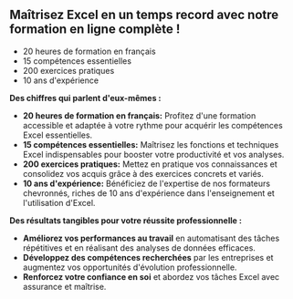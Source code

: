 ## Maîtrisez Excel en un temps record avec notre formation en ligne complète !

- 20 heures de formation en français
- 15 compétences essentielles 
- 200 exercices pratiques
- 10 ans d'expérience

**Des chiffres qui parlent d'eux-mêmes :**

* **20 heures de formation en français:** Profitez d'une formation accessible et adaptée à votre rythme pour acquérir les compétences Excel essentielles.
* **15 compétences essentielles:** Maîtrisez les fonctions et techniques Excel indispensables pour booster votre productivité et vos analyses.
* **200 exercices pratiques:** Mettez en pratique vos connaissances et consolidez vos acquis grâce à des exercices concrets et variés.
* **10 ans d'expérience:** Bénéficiez de l'expertise de nos formateurs chevronnés, riches de 10 ans d'expérience dans l'enseignement et l'utilisation d'Excel.

**Des résultats tangibles pour votre réussite professionnelle :**

* **Améliorez vos performances au travail** en automatisant des tâches répétitives et en réalisant des analyses de données efficaces.
* **Développez des compétences recherchées** par les entreprises et augmentez vos opportunités d'évolution professionnelle.
* **Renforcez votre confiance en soi** et abordez vos tâches Excel avec assurance et maîtrise.
